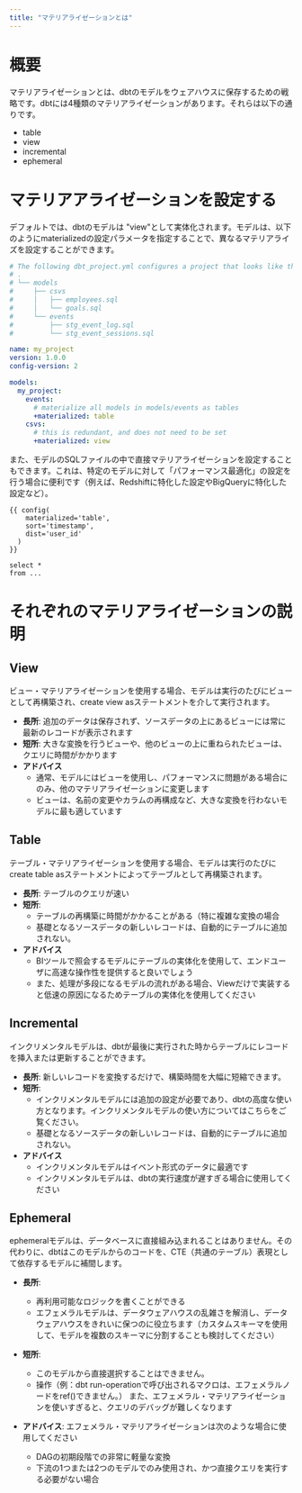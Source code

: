 ```yaml
---
title: "マテリアライゼーションとは"
---
```


# 概要
マテリアライゼーションとは、dbtのモデルをウェアハウスに保存するための戦略です。dbtには4種類のマテリアライゼーションがあります。それらは以下の通りです。

- table
- view
- incremental
- ephemeral

# マテリアアライゼーションを設定する
デフォルトでは、dbtのモデルは "view"として実体化されます。モデルは、以下のようにmaterializedの設定パラメータを指定することで、異なるマテリアライズを設定することができます。

```yml:dbt_project.yml
# The following dbt_project.yml configures a project that looks like this:
# .
# └── models
#     ├── csvs
#     │   ├── employees.sql
#     │   └── goals.sql
#     └── events
#         ├── stg_event_log.sql
#         └── stg_event_sessions.sql

name: my_project
version: 1.0.0
config-version: 2

models:
  my_project:
    events:
      # materialize all models in models/events as tables
      +materialized: table
    csvs:
      # this is redundant, and does not need to be set
      +materialized: view
```

また、モデルのSQLファイルの中で直接マテリアライゼーションを設定することもできます。これは、特定のモデルに対して「パフォーマンス最適化」の設定を行う場合に便利です（例えば、Redshiftに特化した設定やBigQueryに特化した設定など）。

```
{{ config(
    materialized='table',
    sort='timestamp',
    dist='user_id'
  )
}}

select *
from ...
```

# それぞれのマテリアライゼーションの説明

## View
ビュー・マテリアライゼーションを使用する場合、モデルは実行のたびにビューとして再構築され、create view asステートメントを介して実行されます。

- **長所**: 追加のデータは保存されず、ソースデータの上にあるビューには常に最新のレコードが表示されます
- **短所**: 大きな変換を行うビューや、他のビューの上に重ねられたビューは、クエリに時間がかかります
- **アドバイス**
  - 通常、モデルにはビューを使用し、パフォーマンスに問題がある場合にのみ、他のマテリアライゼーションに変更します
  - ビューは、名前の変更やカラムの再構成など、大きな変換を行わないモデルに最も適しています

## Table
テーブル・マテリアライゼーションを使用する場合、モデルは実行のたびにcreate table asステートメントによってテーブルとして再構築されます。

- **長所**: テーブルのクエリが速い
- **短所**:
  - テーブルの再構築に時間がかかることがある（特に複雑な変換の場合
  - 基礎となるソースデータの新しいレコードは、自動的にテーブルに追加されない。
- **アドバイス**
  - BIツールで照会するモデルにテーブルの実体化を使用して、エンドユーザに高速な操作性を提供すると良いでしょう
  - また、処理が多段になるモデルの流れがある場合、Viewだけで実装すると低速の原因になるためテーブルの実体化を使用してください

## Incremental
インクリメンタルモデルは、dbtが最後に実行された時からテーブルにレコードを挿入または更新することができます。

- **長所**: 新しいレコードを変換するだけで、構築時間を大幅に短縮できます。
- **短所**:
  - インクリメンタルモデルには追加の設定が必要であり、dbtの高度な使い方となります。インクリメンタルモデルの使い方についてはこちらをご覧ください。
  - 基礎となるソースデータの新しいレコードは、自動的にテーブルに追加されない。
- **アドバイス**
  - インクリメンタルモデルはイベント形式のデータに最適です
  - インクリメンタルモデルは、dbtの実行速度が遅すぎる場合に使用してください

## Ephemeral
ephemeralモデルは、データベースに直接組み込まれることはありません。その代わりに、dbtはこのモデルからのコードを、CTE（共通のテーブル）表現として依存するモデルに補間します。

- **長所**:
  - 再利用可能なロジックを書くことができる
  - エフェメラルモデルは、データウェアハウスの乱雑さを解消し、データウェアハウスをきれいに保つのに役立ちます（カスタムスキーマを使用して、モデルを複数のスキーマに分割することも検討してください）

- **短所**:
  - このモデルから直接選択することはできません。
  - 操作（例：dbt run-operationで呼び出されるマクロは、エフェメラルノードをref()できません。）
また、エフェメラル・マテリアライゼーションを使いすぎると、クエリのデバッグが難しくなります
- **アドバイス**: エフェメラル・マテリアライゼーションは次のような場合に使用してください
  - DAGの初期段階での非常に軽量な変換
  - 下流の1つまたは2つのモデルでのみ使用され、かつ直接クエリを実行する必要がない場合
